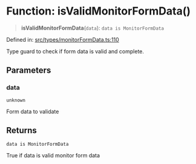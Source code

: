 # Function: isValidMonitorFormData()

> **isValidMonitorFormData**(`data`): `data is MonitorFormData`

Defined in: [src/types/monitorFormData.ts:110](https://github.com/Nick2bad4u/Uptime-Watcher/blob/8a1973382d5fe14c52996ecda381894eb7ecd4a6/src/types/monitorFormData.ts#L110)

Type guard to check if form data is valid and complete.

## Parameters

### data

`unknown`

Form data to validate

## Returns

`data is MonitorFormData`

True if data is valid monitor form data

